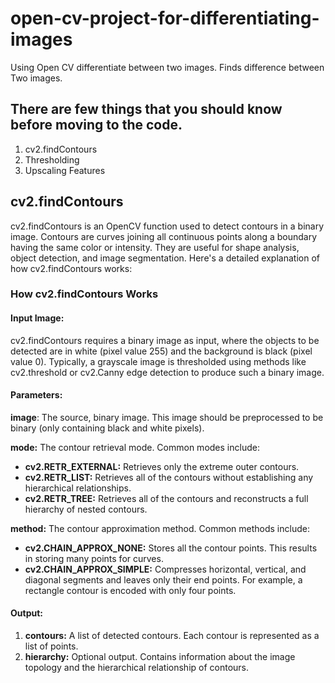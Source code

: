 # open-cv-project-for-differentiating-images
Using Open CV differentiate between two images. Finds difference between Two images.

<h2>There are few things that you should know before moving to the code.</h2>
<ol>
  <li>cv2.findContours</li>
  <li>Thresholding</li>
  <li>Upscaling Features</li>
</ol>

<h2>cv2.findContours</h2>
<p>cv2.findContours is an OpenCV function used to detect contours in a binary image. Contours are curves joining all continuous points along a boundary having the same color or intensity. They are useful for shape analysis, object detection, and image segmentation. Here's a detailed explanation of how cv2.findContours works:</p>

<h3>How cv2.findContours Works</h3>
<h4>Input Image:</h4>

<p>cv2.findContours requires a binary image as input, where the objects to be detected are in white (pixel value 255) and the background is black (pixel value 0).
Typically, a grayscale image is thresholded using methods like cv2.threshold or cv2.Canny edge detection to produce such a binary image.</p>

<h4>Parameters:</h4>

<p><b>image</b>: The source, binary image. This image should be preprocessed to be binary (only containing black and white pixels).</p>
<p><b>mode:</b> The contour retrieval mode. Common modes include:</p>
<ul>
<li><b>cv2.RETR_EXTERNAL:</b> Retrieves only the extreme outer contours.</li>
<li><b>cv2.RETR_LIST:</b> Retrieves all of the contours without establishing any hierarchical relationships.</li>
<li><b>cv2.RETR_TREE:</b> Retrieves all of the contours and reconstructs a full hierarchy of nested contours.</li>
</ul>
<p></p><b>method:</b> The contour approximation method. Common methods include:</p>
<ul>
<li><b>cv2.CHAIN_APPROX_NONE:</b> Stores all the contour points. This results in storing many points for curves.</li>
<li><b>cv2.CHAIN_APPROX_SIMPLE:</b> Compresses horizontal, vertical, and diagonal segments and leaves only their end points. For example, a rectangle contour is encoded with only four points.</li>
</ul>

<h4>Output:</h4>

<ol>
<li><b>contours:</b> A list of detected contours. Each contour is represented as a list of points.</li>
<li><b>hierarchy:</b> Optional output. Contains information about the image topology and the hierarchical relationship of contours.</li>
</ol>
